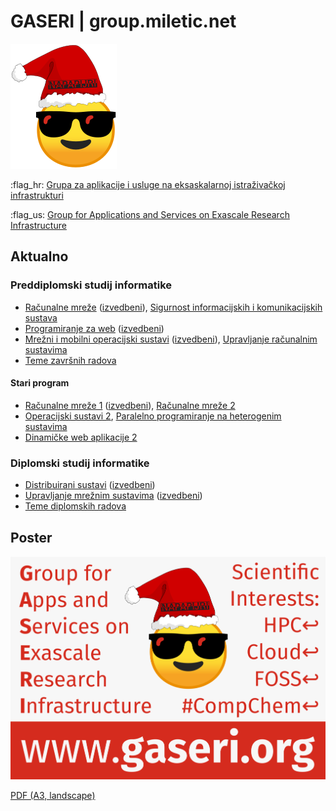 # GASERI | group.miletic.net

![GASERI logo Koleda](images/gaseri-logo-koleda.png)

:flag_hr: [Grupa za aplikacije i usluge na eksaskalarnoj istraživačkoj infrastrukturi](hr/index.md)

:flag_us: [Group for Applications and Services on Exascale Research Infrastructure](en/index.md)

## Aktualno

### Preddiplomski studij informatike

- [Računalne mreže](hr/nastava/kolegiji/RM.md) ([izvedbeni](hr/nastava/izvedbeni/2021-2022/RM.md)), [Sigurnost informacijskih i komunikacijskih sustava](hr/nastava/kolegiji/SIKS.md)
- [Programiranje za web](hr/nastava/kolegiji/PW.md) ([izvedbeni](hr/nastava/izvedbeni/2021-2022/PW.md))
- [Mrežni i mobilni operacijski sustavi](hr/nastava/kolegiji/MMOS.md) ([izvedbeni](hr/nastava/izvedbeni/2021-2022/MMOS.md)), [Upravljanje računalnim sustavima](hr/nastava/kolegiji/URS.md)
- [Teme završnih radova](hr/teme-zavrsnih-i-diplomskih-radova.md)

#### Stari program

- [Računalne mreže 1](hr/nastava/kolegiji/RM1.md) ([izvedbeni](hr/nastava/izvedbeni/2021-2022/RM1.md)), [Računalne mreže 2](hr/nastava/kolegiji/RM2.md)
- [Operacijski sustavi 2](hr/nastava/kolegiji/OS2.md), [Paralelno programiranje na heterogenim sustavima](hr/nastava/kolegiji/PPHS.md)
- [Dinamičke web aplikacije 2](hr/nastava/kolegiji/DWA2.md)

### Diplomski studij informatike

- [Distribuirani sustavi](hr/nastava/kolegiji/DS.md) ([izvedbeni](hr/nastava/izvedbeni/2021-2022/DS.md))
- [Upravljanje mrežnim sustavima](hr/nastava/kolegiji/UMS.md) ([izvedbeni](hr/nastava/izvedbeni/2021-2022/UMS.md))
- [Teme diplomskih radova](hr/teme-zavrsnih-i-diplomskih-radova.md)

## Poster

![GASERI poster Koleda](images/gaseri-poster-koleda.webp)

[PDF (A3, landscape)](images/gaseri-poster-koleda.pdf)
